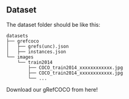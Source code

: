 ## Dataset

The dataset folder should be like this:

```
datasets
├── grefcoco
│   ├── grefs(unc).json
│   ├── instances.json
└── images
    └── train2014
        ├── COCO_train2014_xxxxxxxxxxxx.jpg
        ├── COCO_train2014_xxxxxxxxxxxx.jpg
        └── ...
```
Download our gRefCOCO from here!